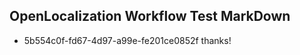 ## OpenLocalization Workflow Test MarkDown
* 5b554c0f-fd67-4d97-a99e-fe201ce0852f thanks!

<!--HONumber=Jul16_HO3-->


